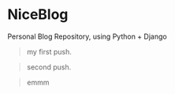 # NiceBlog
Personal Blog Repository, using Python + Django
> my first push.

> second push.


> emmm
